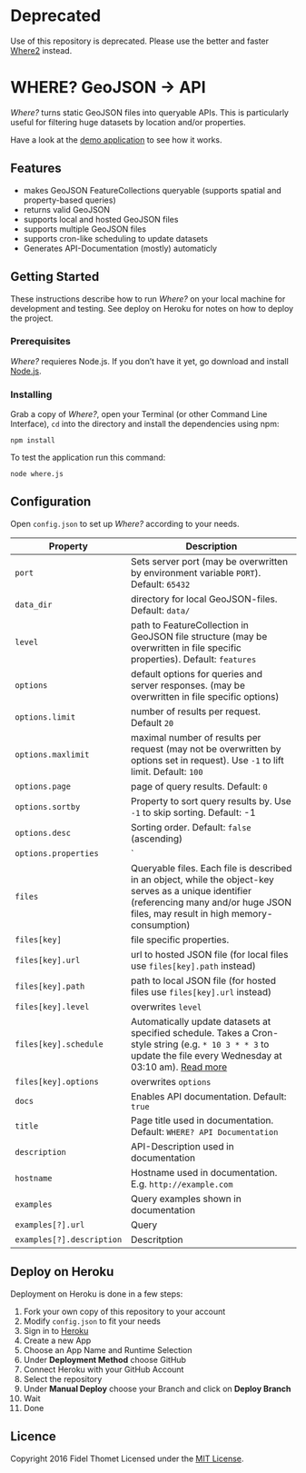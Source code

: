 # Deprecated

Use of this repository is deprecated. Please use the better and faster [Where2](https://github.com/fidelthomet/where2) instead. 

# WHERE? GeoJSON -> API

*Where?* turns static GeoJSON files into queryable APIs. This is particularly useful for filtering huge datasets by location and/or properties.

Have a look at the [demo application](http://where.ft0.ch/) to see how it works.

## Features
- makes GeoJSON FeatureCollections queryable (supports spatial and property-based queries)
- returns valid GeoJSON
- supports local and hosted GeoJSON files
- supports multiple GeoJSON files
- supports cron-like scheduling to update datasets
- Generates API-Documentation (mostly) automaticly

## Getting Started
These instructions describe how to run *Where?* on your local machine for development and testing. See deploy on Heroku for notes on how to deploy the project.

### Prerequisites
*Where?* requieres Node.js. If you don’t have it yet, go download and install [Node.js](https://nodejs.org/en/download/).

### Installing
Grab a copy of *Where?*, open your Terminal (or other Command Line Interface), `cd` into the directory and install the dependencies using npm:

	npm install

To test the application run this command:

	node where.js

## Configuration
Open `config.json` to set up *Where?* according to your needs.

| Property | Description |
| --- | --- |
| `port` | Sets server port (may be overwritten by environment variable `PORT`). Default: `65432` |
| `data_dir` | directory for local GeoJSON-files. Default: `data/` |
| `level` | path to FeatureCollection in GeoJSON file structure (may be overwritten in file specific properties). Default: `features` |
| `options` | default options for queries and server responses. (may be overwritten in file specific options) |
| `options.limit` | number of results per request. Default `20` |
| `options.maxlimit` | maximal number of results per request (may not be overwritten by options set in request). Use `-1` to lift limit. Default: `100` |
| `options.page` | page of query results. Default: `0`|
| `options.sortby` | Property to sort query results by. Use `-1` to skip sorting. Default: -1 |
| `options.desc` | Sorting order. Default: `false` (ascending) |
| `options.properties` | `|`-seperated list of feature-properties to return. Use `-1` to return all properties. Default: `-1` |
| `files` | Queryable files. Each file is described in an object, while the object-key serves as a unique identifier (referencing many and/or huge JSON files, may result in high memory-consumption) |
| `files[key]` | file specific properties. |
| `files[key].url` | url to hosted JSON file (for local files use `files[key].path` instead) |
| `files[key].path` | path to local JSON file (for hosted files use `files[key].url` instead) |
| `files[key].level` | overwrites `level` |
| `files[key].schedule` | Automatically update datasets at specified schedule. Takes a Cron-style string (e.g. `* 10 3 * * 3` to update the file every Wednesday at 03:10 am). [Read more](https://github.com/node-schedule/node-schedule#cron-style-scheduling) |
| `files[key].options` | overwrites `options` |
| `docs` | Enables API documentation. Default: `true` |
| `title` | Page title used in documentation. Default: `WHERE? API Documentation` |
| `description` | API-Description used in documentation |
| `hostname` | Hostname used in documentation. E.g. `http://example.com` |
| `examples` | Query examples shown in documentation |
| `examples[?].url` | Query |
| `examples[?].description` | Descritption |

## Deploy on Heroku
Deployment on Heroku is done in a few steps:

1. Fork your own copy of this repository to your account
2. Modify `config.json` to fit your needs
3. Sign in to [Heroku](https://www.heroku.com)
4. Create a new App
5. Choose an App Name and Runtime Selection
6. Under **Deployment Method** choose GitHub
7. Connect Heroku with your GitHub Account
8. Select the repository
9. Under **Manual Deploy** choose your Branch and click on **Deploy Branch**
10. Wait
11. Done

## Licence
Copyright 2016 Fidel Thomet
Licensed under the [MIT License](http://opensource.org/licenses/MIT).

